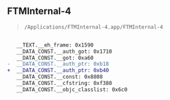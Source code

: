 ## FTMInternal-4

> `/Applications/FTMInternal-4.app/FTMInternal-4`

```diff

   __TEXT.__eh_frame: 0x1590
   __DATA_CONST.__auth_got: 0x1710
   __DATA_CONST.__got: 0xa60
-  __DATA_CONST.__auth_ptr: 0xb18
+  __DATA_CONST.__auth_ptr: 0xb40
   __DATA_CONST.__const: 0x8808
   __DATA_CONST.__cfstring: 0xf380
   __DATA_CONST.__objc_classlist: 0x6c0

```
